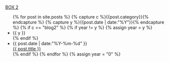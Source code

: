 [BOX 2](/blog2/index.html)

<ul class="listing">
{% for post in site.posts %}
  {% capture c %}{{post.category}}{% endcapture %}
  {% capture y %}{{post.date | date:"%Y"}}{% endcapture %}
  {% if c == "blog2" %}
    {% if year != y %}
      {% assign year = y %}
      <li class="listing-seperator">{{ y }}</li>
    {% endif %}
    <li class="listing-item">
      <time datetime="{{ post.date | date:"%Y-%m-%d" }}">{{ post.date | date:"%Y-%m-%d" }}</time> <br/>
      <a href="{{ site.url }}{{ post.url }}" title="{{ post.title }}">{{ post.title }}</a>
    </li>
  {% endif %}
{% endfor %}
{% assign year = "0" %}
</ul>